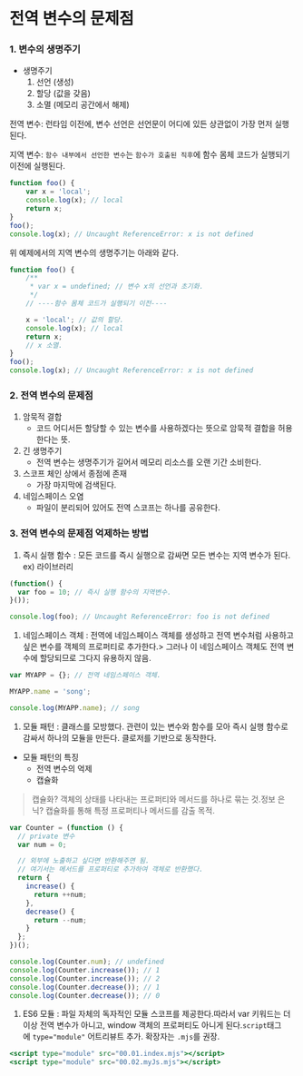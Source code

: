 # 전역 변수의 문제점
### 1. 변수의 생명주기

- 생명주기
    1. 선언 (생성)
    2. 할당 (값을 갖음)
    3. 소멸 (메모리 공간에서 해제)

전역 변수: 런타임 이전에, 변수 선언은 선언문이 어디에 있든 상관없이 가장 먼저 실행된다.

지역 변수: `함수 내부에서 선언한 변수`는 `함수가 호출된 직후`에 함수 몸체 코드가 실행되기 이전에 실행된다.

```jsx
function foo() {
    var x = 'local';
    console.log(x); // local
    return x;
}
foo();
console.log(x); // Uncaught ReferenceError: x is not defined
```

위 예제에서의 지역 변수의 생명주기는 아래와 같다.

```jsx
function foo() {
    /** 
     * var x = undefined; // 변수 x의 선언과 초기화.
     */
    // ----함수 몸체 코드가 실행되기 이전----

    x = 'local'; // 값의 할당.
    console.log(x); // local
    return x;
    // x 소멸.
}
foo();
console.log(x); // Uncaught ReferenceError: x is not defined
```

### 2. 전역 변수의 문제점

1. 암묵적 결합
    - 코드 어디서든 할당할 수 있는 변수를 사용하겠다는 뜻으로 암묵적 결합을 허용한다는 뜻.
2. 긴 생명주기
    - 전역 변수는 생명주기가 길어서 메모리 리소스를 오랜 기간 소비한다.
3. 스코프 체인 상에서 종점에 존재
    - 가장 마지막에 검색된다.
4. 네임스페이스 오염
    - 파일이 분리되어 있어도 전역 스코프는 하나를 공유한다.

### 3. 전역 변수의 문제점 억제하는 방법

1. 즉시 실행 함수 : 모든 코드를 즉시 실행으로 감싸면 모든 변수는 지역 변수가 된다. ex) 라이브러리

```jsx
(function() {
  var foo = 10; // 즉시 실행 함수의 지역변수.
}());

console.log(foo); // Uncaught ReferenceError: foo is not defined
```

1. 네임스페이스 객체 : 전역에 네임스페이스 객체를 생성하고 전역 변수처럼 사용하고 싶은 변수를 객체의 프로퍼티로 추가한다.> 그러나 이 네임스페이스 객체도 전역 변수에 할당되므로 그다지 유용하지 않음.

```jsx
var MYAPP = {}; // 전역 네임스페이스 객체.

MYAPP.name = 'song';

console.log(MYAPP.name); // song
```

1. 모듈 패턴 : 클래스를 모방했다. 관련이 있는 변수와 함수를 모아 즉시 실행 함수로 감싸서 하나의 모듈을 만든다. 클로저를 기반으로 동작한다.
- 모듈 패턴의 특징
    - 전역 변수의 억제
    - 캡슐화

> 캡슐화? 객체의 상태를 나타내는 프로퍼티와 메서드를 하나로 묶는 것.정보 은닉? 캡슐화를 통해 특정 프로퍼티나 메서드를 감출 목적.
> 

```jsx
var Counter = (function () {
  // private 변수
  var num = 0;

  // 외부에 노출하고 싶다면 반환해주면 됨.
  // 여기서는 메서드를 프로퍼티로 추가하여 객체로 반환했다.
  return {
    increase() {
      return ++num;
    },
    decrease() {
      return --num;
    }
  };
})();

console.log(Counter.num); // undefined
console.log(Counter.increase()); // 1
console.log(Counter.increase()); // 2
console.log(Counter.decrease()); // 1
console.log(Counter.decrease()); // 0
```

1. ES6 모듈 : 파일 자체의 독자적인 모듈 스코프를 제공한다.따라서 var 키워드는 더이상 전역 변수가 아니고, window 객체의 프로퍼티도 아니게 된다.`script`태그에 `type="module"` 어트리뷰트 추가. 확장자는 `.mjs`를 권장.

```jsx
<script type="module" src="00.01.index.mjs"></script>
<script type="module" src="00.02.myJs.mjs"></script>
```